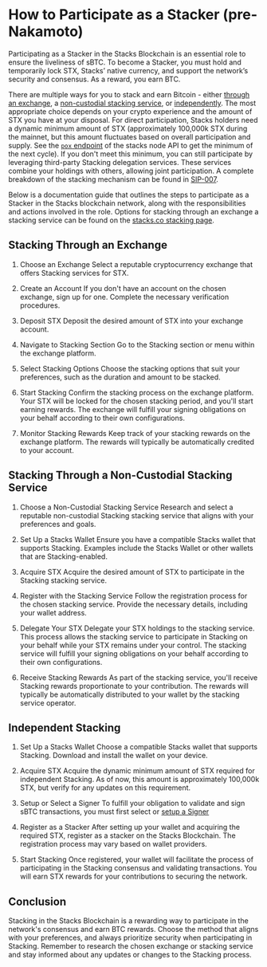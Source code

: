 # How to Participate as a Stacker (pre-Nakamoto)

Participating as a Stacker in the Stacks Blockchain is an essential role to ensure the liveliness of sBTC. To become a Stacker, you must hold and temporarily lock STX, Stacks’ native currency, and support the network’s security and consensus. As a reward, you earn BTC.

There are multiple ways for you to stack and earn Bitcoin - either [through an exchange](#stacking-through-an-exchange), a [non-custodial stacking service](#stacking-through-a-non-custodial-stacking-service), or [independently](#independent-stacking). The most appropriate choice depends on your crypto experience and the amount of STX you have at your disposal. For direct participation, Stacks holders need a dynamic minimum amount of STX (approximately 100,000k STX during the mainnet, but this amount fluctuates based on overall participation and supply. See the [`pox` endpoint](https://docs.hiro.so/api/get-proof-of-transfer-details) of the stacks node API to get the minimum of the next cycle). If you don't meet this minimum, you can still participate by leveraging third-party Stacking delegation services. These services combine your holdings with others, allowing joint participation. A complete breakdown of the stacking mechanism can be found in [SIP-007](https://github.com/stacksgov/sips/blob/main/sips/sip-007/sip-007-stacking-consensus.md).

Below is a documentation guide that outlines the steps to participate as a Stacker in the Stacks blockchain network, along with the responsibilities and actions involved in the role. Options for stacking through an exchange a stacking service can be found on the [stacks.co stacking page](https://www.stacks.co/learn/stacking#startstacking).

## Stacking Through an Exchange

1. Choose an Exchange
   Select a reputable cryptocurrency exchange that offers Stacking services for STX.

2. Create an Account
   If you don't have an account on the chosen exchange, sign up for one. Complete the necessary verification procedures.

3. Deposit STX
   Deposit the desired amount of STX into your exchange account.

4. Navigate to Stacking Section
   Go to the Stacking section or menu within the exchange platform.

5. Select Stacking Options
   Choose the stacking options that suit your preferences, such as the duration and amount to be stacked.

6. Start Stacking
   Confirm the stacking process on the exchange platform. Your STX will be locked for the chosen stacking period, and you'll start earning rewards. The exchange will fulfill your signing obligations on your behalf according to their own configurations.

7. Monitor Stacking Rewards
   Keep track of your stacking rewards on the exchange platform. The rewards will typically be automatically credited to your account.

## Stacking Through a Non-Custodial Stacking Service

1. Choose a Non-Custodial Stacking Service
   Research and select a reputable non-custodial Stacking stacking service that aligns with your preferences and goals.

2. Set Up a Stacks Wallet
   Ensure you have a compatible Stacks wallet that supports Stacking. Examples include the Stacks Wallet or other wallets that are Stacking-enabled.

3. Acquire STX
   Acquire the desired amount of STX to participate in the Stacking stacking service.

4. Register with the Stacking Service
   Follow the registration process for the chosen stacking service. Provide the necessary details, including your wallet address.

5. Delegate Your STX
   Delegate your STX holdings to the stacking service. This process allows the stacking service to participate in Stacking on your behalf while your STX remains under your control. The stacking service will fulfill your signing obligations on your behalf according to their own configurations.

6. Receive Stacking Rewards
   As part of the stacking service, you'll receive Stacking rewards proportionate to your contribution. The rewards will typically be automatically distributed to your wallet by the stacking service operator.

## Independent Stacking

1. Set Up a Stacks Wallet
   Choose a compatible Stacks wallet that supports Stacking. Download and install the wallet on your device.

2. Acquire STX
   Acquire the dynamic minimum amount of STX required for independent Stacking. As of now, this amount is approximately 100,000k STX, but verify for any updates on this requirement.

3. Setup or Select a Signer
   To fulfill your obligation to validate and sign sBTC transactions, you must first select or [setup a Signer](how-to-signer.md)

4. Register as a Stacker
   After setting up your wallet and acquiring the required STX, register as a stacker on the Stacks Blockchain. The registration process may vary based on wallet providers.

5. Start Stacking
   Once registered, your wallet will facilitate the process of participating in the Stacking consensus and validating transactions. You will earn STX rewards for your contributions to securing the network.

## Conclusion

Stacking in the Stacks Blockchain is a rewarding way to participate in the network's consensus and earn BTC rewards. Choose the method that aligns with your preferences, and always prioritize security when participating in Stacking. Remember to research the chosen exchange or stacking service and stay informed about any updates or changes to the Stacking process.
